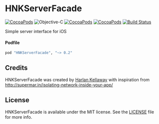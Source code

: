 # HNKServerFacade

[![CocoaPods](https://img.shields.io/cocoapods/v/HNKServerFacade.svg)](http://cocoapods.org/pods/HNKServerFacade)
![Objective-C](https://img.shields.io/badge/language-objective--c-blue.svg)
[![CocoaPods](https://img.shields.io/cocoapods/l/HNKServerFacade.svg)](https://raw.githubusercontent.com/hkellaway/HNKServerFacade/master/LICENSE)
[![CocoaPods](https://img.shields.io/cocoapods/p/HNKServerFacade.svg)](http://cocoapods.org/pods/HNKServerFacade)
[![Build Status](https://travis-ci.org/hkellaway/HNKServerFacade.svg?branch=master)](https://travis-ci.org/hkellaway/HNKServerFacade)

Simple server interface for iOS

#### Podfile

```ruby
pod "HNKServerFacade", "~> 0.2"
```

## Credits

HNKServerFacade was created by [Harlan Kellaway](http://harlankellaway.com) with inspiration from http://supermar.in/isolating-network-inside-your-app/

## License

HNKServerFacade is available under the MIT license. See the [LICENSE](https://raw.githubusercontent.com/hkellaway/HNKServerFacade/master/LICENSE) file for more info.
